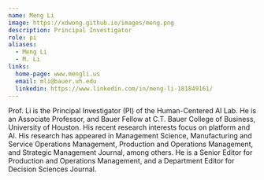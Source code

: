 ```yaml
---
name: Meng Li
image: https://xdwong.github.io/images/meng.png
description: Principal Investigator
role: pi
aliases:
  - Meng Li
  - M. Li
links:
  home-page: www.mengli.us
  email: mli@bauer.uh.edu
  linkedin: https://www.linkedin.com/in/meng-li-181849161/
---
```


Prof. Li is the Principal Investigator (PI) of the Human-Centered AI Lab. He is an Associate Professor, and Bauer Fellow at C.T. Bauer College of Business, University of Houston. His recent research interests focus on platform and Al. His research has appeared in Management Science, Manufacturing and Service Operations Management, Production and Operations Management, and Strategic Management Journal, among others. He is a Senior Editor for Production and Operations Management, and a Department Editor for Decision Sciences Journal.
